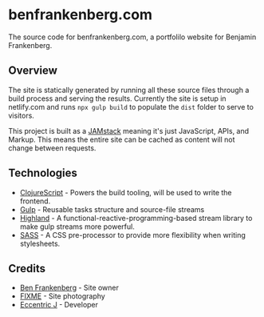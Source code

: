 # benfrankenberg.com

The source code for benfrankenberg.com, a portfolilo website for Benjamin Frankenberg.

## Overview
The site is statically generated by running all these source files through a build process and serving the results. Currently the site is setup in netlify.com and runs `npx gulp build` to populate the `dist` folder to serve to visitors.

This project is built as a [JAMstack](https://jamstack.org/) meaning it's just JavaScript, APIs, and Markup. This means the entire site can be cached as content will not change between requests.

## Technologies
- [ClojureScript](https://clojurescript.org/) - Powers the build tooling, will be used to write the frontend.
- [Gulp](https://gulpjs.com/) - Reusable tasks structure and source-file streams
- [Highland](https://highlandjs.org/) - A functional-reactive-programming-based stream library to make gulp streams more powerful.
- [SASS](https://sass-lang.com/) - A CSS pre-processor to provide more flexibility when writing stylesheets.

## Credits
- [Ben Frankenberg](https://benfrankenberg.com/) - Site owner
- [FIXME](FIXME) - Site photography
- [Eccentric J](https://eccentric-j.com/) - Developer
